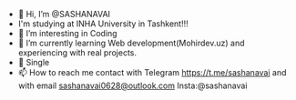 - 👋 Hi, I’m @SASHANAVAI 
- I'm studying at INHA University in Tashkent!!!
- 👀 I’m interesting in Coding
- 🌱 I’m currently learning Web development(Mohirdev.uz) and experiencing with real projects.
- 💞️ Single
- 📫 How to reach me contact with Telegram https://t.me/sashanavai and with email sashanavai0628@outlook.com Insta:@sashanavai
<!---
SASHANAVAI/SASHANAVAI is a ✨ special ✨ repository because its `README.md` (this file) appears on your GitHub profile.
You can click the Preview link to take a look at your changes.
--->
